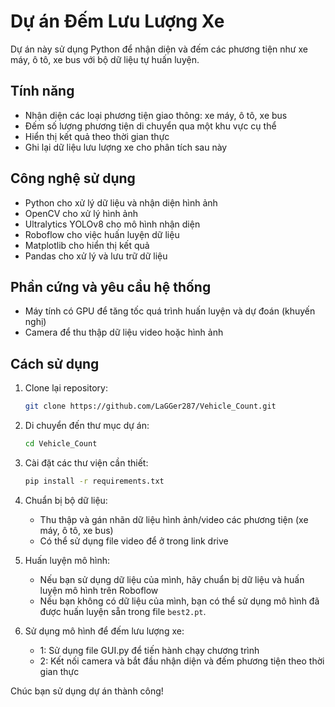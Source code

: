 # Dự án Đếm Lưu Lượng Xe

Dự án này sử dụng Python để nhận diện và đếm các phương tiện như xe máy, ô tô, xe bus với bộ dữ liệu tự huấn luyện.

## Tính năng

- Nhận diện các loại phương tiện giao thông: xe máy, ô tô, xe bus
- Đếm số lượng phương tiện di chuyển qua một khu vực cụ thể
- Hiển thị kết quả theo thời gian thực
- Ghi lại dữ liệu lưu lượng xe cho phân tích sau này

## Công nghệ sử dụng

- Python cho xử lý dữ liệu và nhận diện hình ảnh
- OpenCV cho xử lý hình ảnh
- Ultralytics YOLOv8 cho mô hình nhận diện
- Roboflow cho việc huấn luyện dữ liệu
- Matplotlib cho hiển thị kết quả
- Pandas cho xử lý và lưu trữ dữ liệu

## Phần cứng và yêu cầu hệ thống

- Máy tính có GPU để tăng tốc quá trình huấn luyện và dự đoán (khuyến nghị)
- Camera để thu thập dữ liệu video hoặc hình ảnh

## Cách sử dụng

1. Clone lại repository:
    ```sh
    git clone https://github.com/LaGGer287/Vehicle_Count.git
    ```

2. Di chuyển đến thư mục dự án:
    ```sh
    cd Vehicle_Count
    ```

3. Cài đặt các thư viện cần thiết:
    ```sh
    pip install -r requirements.txt
    ```

4. Chuẩn bị bộ dữ liệu:
    - Thu thập và gán nhãn dữ liệu hình ảnh/video các phương tiện (xe máy, ô tô, xe bus)
    - Có thể sử dụng file video để ở trong link drive

5. Huấn luyện mô hình:
    - Nếu bạn sử dụng dữ liệu của mình, hãy chuẩn bị dữ liệu và huấn luyện mô hình trên Roboflow
    - Nếu bạn không có dữ liệu của mình, bạn có thể sử dụng mô hình đã được huấn luyện sẵn trong file `best2.pt`.

6. Sử dụng mô hình để đếm lưu lượng xe:
    - 1: Sử dụng file GUI.py để tiến hành chạy chương trình 
    - 2: Kết nối camera và bắt đầu nhận diện và đếm phương tiện theo thời gian thực

Chúc bạn sử dụng dự án thành công!

